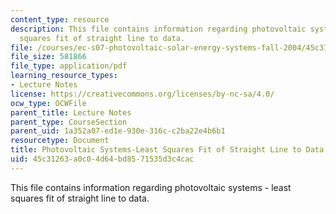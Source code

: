 ```yaml
---
content_type: resource
description: This file contains information regarding photovoltaic systems - least
  squares fit of straight line to data.
file: /courses/ec-s07-photovoltaic-solar-energy-systems-fall-2004/45c31263a0c04d64bd8571535d3c4cac_MITEC_S07F04_4_least.pdf
file_size: 581866
file_type: application/pdf
learning_resource_types:
- Lecture Notes
license: https://creativecommons.org/licenses/by-nc-sa/4.0/
ocw_type: OCWFile
parent_title: Lecture Notes
parent_type: CourseSection
parent_uid: 1a352a07-ed1e-930e-316c-c2ba22e4b6b1
resourcetype: Document
title: Photovoltaic Systems-Least Squares Fit of Straight Line to Data
uid: 45c31263-a0c0-4d64-bd85-71535d3c4cac
---
```

This file contains information regarding photovoltaic systems - least squares fit of straight line to data.